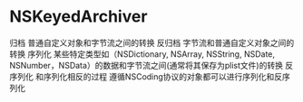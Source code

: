 # NSKeyedArchiver
归档
普通自定义对象和字节流之间的转换
反归档
字节流和普通自定义对象之间的转换
序列化
某些特定类型如（NSDictionary, NSArray, NSString, NSDate, NSNumber，NSData）的数据和字节流之间(通常将其保存为plist文件)的转换
反序列化
和序列化相反的过程
遵循NSCoding协议的对象都可以进行序列化和反序列化
